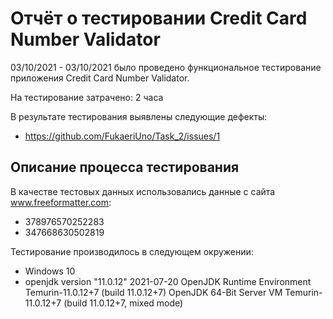 # Отчёт о тестировании Credit Card Number Validator

03/10/2021 - 03/10/2021 было проведено функциональное тестирование приложения Credit Card Number Validator.

На тестирование затрачено: 2 часа

В результате тестирования выявлены следующие дефекты:
* https://github.com/FukaeriUno/Task_2/issues/1

## Описание процесса тестирования

В качестве тестовых данных использовались данные с сайта www.freeformatter.com:
* 378976570252283
* 347668630502819

Тестирование производилось в следующем окружении:
* Windows 10
* openjdk version "11.0.12" 2021-07-20
OpenJDK Runtime Environment Temurin-11.0.12+7 (build 11.0.12+7)
OpenJDK 64-Bit Server VM Temurin-11.0.12+7 (build 11.0.12+7, mixed mode)

